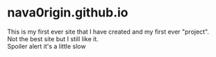 # nava0rigin.github.io

This is my first ever site that I have created and my first ever "project".
<br>
Not the best site but I still like it.
<br>
Spoiler alert it's a little slow
